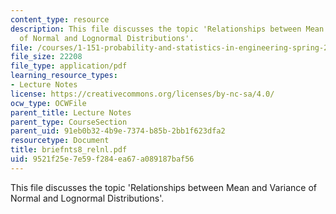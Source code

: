 ```yaml
---
content_type: resource
description: This file discusses the topic 'Relationships between Mean and Variance
  of Normal and Lognormal Distributions'.
file: /courses/1-151-probability-and-statistics-in-engineering-spring-2005/9521f25e7e59f284ea67a089187baf56_briefnts8_relnl.pdf
file_size: 22208
file_type: application/pdf
learning_resource_types:
- Lecture Notes
license: https://creativecommons.org/licenses/by-nc-sa/4.0/
ocw_type: OCWFile
parent_title: Lecture Notes
parent_type: CourseSection
parent_uid: 91eb0b32-4b9e-7374-b85b-2bb1f623dfa2
resourcetype: Document
title: briefnts8_relnl.pdf
uid: 9521f25e-7e59-f284-ea67-a089187baf56
---
```

This file discusses the topic 'Relationships between Mean and Variance of Normal and Lognormal Distributions'.